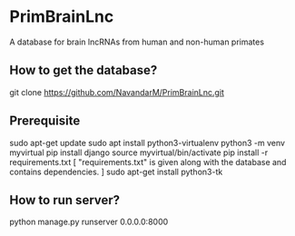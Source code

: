 # PrimBrainLnc
A database for brain lncRNAs from human and non-human primates

## How to get the database?
git clone https://github.com/NavandarM/PrimBrainLnc.git

## Prerequisite
sudo apt-get update 
sudo apt install python3-virtualenv 
python3 -m venv myvirtual 
pip install django 
source myvirtual/bin/activate 
pip install -r requirements.txt  [ "requirements.txt" is given along with the database and contains dependencies. ] 
sudo apt-get install python3-tk 

## How to run server?
python manage.py runserver 0.0.0.0:8000
